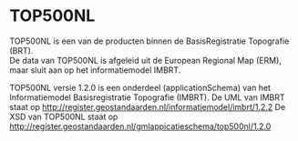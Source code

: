# TOP500NL
TOP500NL is een van de producten binnen de BasisRegistratie Topografie (BRT).  
De data van TOP500NL is afgeleid uit de European Regional Map (ERM), maar sluit aan op het informatiemodel IMBRT.

TOP500NL versie 1.2.0 is een onderdeel (applicationSchema) van het Informatiemodel Basisregistratie Topografie (IMBRT). 
De UML van IMBRT staat op http://register.geostandaarden.nl/informatiemodel/imbrt/1.2.2
De XSD van TOP500NL staat op http://register.geostandaarden.nl/gmlappicatieschema/top500nl/1.2.0